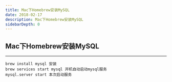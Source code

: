 ```yaml
---
title: Mac下Homebrew安装MySQL
date: 2018-02-17
description: Mac下Homebrew安装MySQL
sidebarDepth: 0
---
```


## Mac下Homebrew安装MySQL

---

```
brew install mysql 安装
brew services start mysql 开机自动启动mysql服务
mysql.server start 本次启动服务
```
